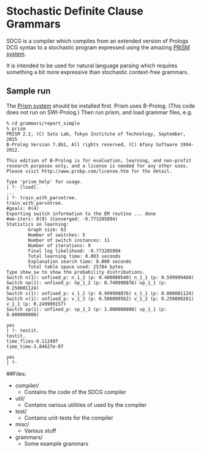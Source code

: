 Stochastic Definite Clause Grammars
===================================

SDCG is a compiler which compiles from an extended version of Prologs
DCG syntax to a stochastic program expressed using the amazing [PRISM
system](http://sato-www.cs.titech.ac.jp/prism/).

It is intended to be used for natural language parsing which requires
something a bit more expressive than stochastic context-free grammars.

## Sample run
The [Prism system](http://sato-www.cs.titech.ac.jp/prism/) should be installed first. Prism uses B-Prolog. (This code does not run on SWI-Prolog.)
Then run prism, and load grammar files, e.g.
```
% cd grammars/report_simple
% prism
PRISM 2.2, (C) Sato Lab, Tokyo Institute of Technology, September, 2015
B-Prolog Version 7.8b1, All rights reserved, (C) Afany Software 1994-2012.

This edition of B-Prolog is for evaluation, learning, and non-profit
research purposes only, and a license is needed for any other uses.
Please visit http://www.probp.com/license.htm for the detail.

Type 'prism_help' for usage.
| ?- [load].
...
| ?- train_with_parsetree.
train_with_parsetree.
#goals: 0(4)
Exporting switch information to the EM routine ... done
#em-iters: 0(9) (Converged: -9.773285894)
Statistics on learning:
        Graph size: 63
        Number of switches: 5
        Number of switch instances: 11
        Number of iterations: 9
        Final log likelihood: -9.773285894
        Total learning time: 0.003 seconds
        Explanation search time: 0.000 seconds
        Total table space used: 25784 bytes
Type show_sw to show the probability distributions.
Switch n(1): unfixed_p: n_1_2 (p: 0.400000540) n_1_1 (p: 0.599999460)
Switch np(1): unfixed_p: np_1_2 (p: 0.749998876) np_1_1 (p: 0.250001124)
Switch s(1): unfixed_p: s_1_2 (p: 0.999998876) s_1_1 (p: 0.000001124)
Switch v(1): unfixed_p: v_1_3 (p: 0.500000562) v_1_2 (p: 0.250000281) v_1_1 (p: 0.249999157)
Switch vp(1): unfixed_p: vp_1_2 (p: 1.000000000) vp_1_1 (p: 0.000000000)

yes
| ?- testit.
testit.
time_flies-0.112497
time_time-3.84627e-07

yes
| ?- 
```


##Files:
  * compiler/
    * Contains the code of the SDCG compiler
  * util/
    * Contains various utilities of used by the compiler
  * test/
    * Contains unit-tests for the compiler
  * misc/
    * Various stuff
  * grammars/
    * Some example grammars
